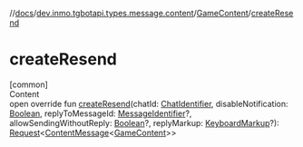 //[docs](../../../index.md)/[dev.inmo.tgbotapi.types.message.content](../index.md)/[GameContent](index.md)/[createResend](create-resend.md)



# createResend  
[common]  
Content  
open override fun [createResend](create-resend.md)(chatId: [ChatIdentifier](../../dev.inmo.tgbotapi.types/-chat-identifier/index.md), disableNotification: [Boolean](https://kotlinlang.org/api/latest/jvm/stdlib/kotlin/-boolean/index.html), replyToMessageId: [MessageIdentifier](../../dev.inmo.tgbotapi.types/index.md#%5Bdev.inmo.tgbotapi.types%2FMessageIdentifier%2F%2F%2FPointingToDeclaration%2F%5D%2FClasslikes%2F625018081)?, allowSendingWithoutReply: [Boolean](https://kotlinlang.org/api/latest/jvm/stdlib/kotlin/-boolean/index.html)?, replyMarkup: [KeyboardMarkup](../../dev.inmo.tgbotapi.types.buttons/-keyboard-markup/index.md)?): [Request](../../dev.inmo.tgbotapi.requests.abstracts/-request/index.md)<[ContentMessage](../../dev.inmo.tgbotapi.types.message.abstracts/-content-message/index.md)<[GameContent](index.md)>>  



